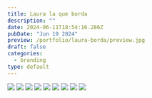 ```yaml
---
title: Laura la que borda
description: ""
date: 2024-06-11T18:54:16.286Z
pubDate: "Jun 19 2024"
preview: /portfolio/laura-borda/preview.jpg
draft: false
categories:
  - branding
type: default
---
```


![](/portfolio/laura-borda/laura-borda01.jpg)
![](/portfolio/laura-borda/laura-borda02.jpg)
![](/portfolio/laura-borda/laura-borda03.jpg)
![](/portfolio/laura-borda/laura-borda04.jpg)
![](/portfolio/laura-borda/laura-borda05.jpg)
![](/portfolio/laura-borda/laura-borda06.jpg)
![](/portfolio/laura-borda/laura-borda07.jpg)
![](/portfolio/laura-borda/laura-borda08.jpg)
![](/portfolio/laura-borda/laura-borda09.jpg)
